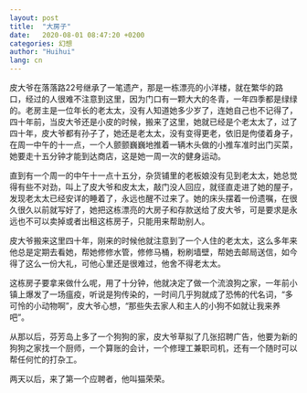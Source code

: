 ```yaml
---
layout: post
title:  "大房子"
date:   2020-08-01 08:47:20 +0200
categories: 幻想
author: "Huihui"
lang: cn
---
```


皮大爷在落落路22号继承了一笔遗产，那是一栋漂亮的小洋楼，就在繁华的路口，经过的人很难不注意到这里，因为门口有一颗大大的冬青，一年四季都是绿绿的。老房主是一位年长的老太太，没有人知道她多少岁了，连她自己也不记得了，四十年前，当皮大爷还是小皮的时候，搬来了这里，她就已经是个老太太了，过了四十年，皮大爷都有孙子了，她还是老太太，没有变得更老，依旧是佝偻着身子，在周一中午的十一点，一个人颤颤巍巍地推着一辆木头做的小推车准时出门买菜，她要走十五分钟才能到达商店，这是她一周一次的健身运动。

直到有一个周一的中午十一点十五分，杂货铺里的老板娘没有见到老太太，她总觉得有些不对劲，叫上了皮大爷和皮太太，敲门没人回应，就径直走进了她的屋子，发现老太太已经安详的睡着了，永远也醒不过来了。她的床头摆着一份遗嘱，在很久很久以前就写好了，她把这栋漂亮的大房子和存款送给了皮大爷，可是要求是永远也不可以卖掉或者出租这栋房子，只能用来帮助别人。

皮大爷搬来这里四十年，刚来的时候他就注意到了一个人住的老太太，这么多年来他总是定期去看她，帮她修修水管，修修马桶，粉刷墙壁，帮她去邮局送信，如今得了这么一份大礼，可他心里还是很难过，他舍不得老太太。

这栋房子要拿来做什么呢，用了十分钟，他就决定了做一个流浪狗之家，一年前小镇上爆发了一场瘟疫，听说是狗传染的，一时间几乎狗就成了恐怖的代名词，“多可怜的小动物啊”，皮大爷心想，“那些失去家人和主人的小狗不如就让我来养吧”。

从那以后，芬芳岛上多了一个狗狗的家，皮大爷草拟了几张招聘广告，他要为新的狗狗之家找一个厨师，一个算账的会计，一个修理工兼职司机，还有一个随时可以帮任何忙的打杂工。

两天以后，来了第一个应聘者，他叫猫荣荣。